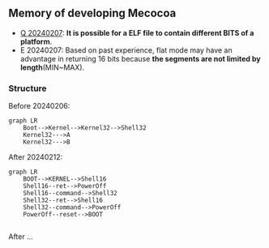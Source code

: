 ## Memory of developing Mecocoa



- [Q 20240207](https://stackoverflow.com/questions/22983797/is-it-possible-to-link-16-bit-code-and-32-bit-code): **It is possible for a ELF file to contain different BITS of a platform**.
- E 20240207: Based on past experience, flat mode may have an advantage in returning 16 bits because **the segments are not limited by length**(MIN\~MAX).



### Structure

Before 20240206:

```mermaid
graph LR
	Boot-->Kernel-->Kernel32-->Shell32
	Kernel32--->A
	Kernel32--->B
```

After 20240212:

```mermaid
graph LR
	BOOT-->KERNEL-->Shell16
	Shell16--ret-->PowerOff
	Shell16--command-->Shell32
	Shell32--ret-->Shell16
	Shell32--command-->PowerOff
	PowerOff--reset-->BOOT
	
```

After ...







